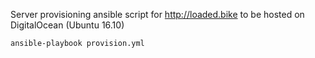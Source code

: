 Server provisioning ansible script for http://loaded.bike to be hosted on DigitalOcean (Ubuntu 16.10)

`ansible-playbook provision.yml`
